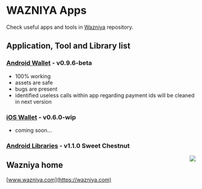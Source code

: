 WAZNIYA Apps
======================

Check useful apps and tools in [Wazniya](https://github.com/wazniya) repository.

## Application, Tool and Library list


### [Android Wallet](https://github.com/wazniya/wazniya-android) - v0.9.6-beta  
- 100% working  
- assets are safe  
- bugs are present  
- identified useless calls within app regarding payment ids will be cleaned in next version

### [iOS Wallet](https://github.com/wazniya/wazniya-ios) - v0.6.0-wip  
-  coming soon...

### [Android Libraries](https://github.com/wazniya/wazn-android-lib) - v1.1.0 Sweet Chestnut

<img align="right" src="https://wazniya.com/downloads/logo-wazniya1.png">  

## Wazniya home
[www.wazniya.com](https://wazniya.com)
